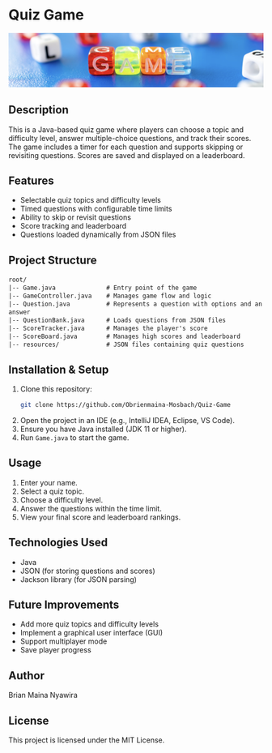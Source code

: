 # Quiz Game

![Quiz Game](src/assets/Images/Game.png)

## Description
This is a Java-based quiz game where players can choose a topic and difficulty level, answer multiple-choice questions, and track their scores. The game includes a timer for each question and supports skipping or revisiting questions. Scores are saved and displayed on a leaderboard.

## Features
- Selectable quiz topics and difficulty levels
- Timed questions with configurable time limits
- Ability to skip or revisit questions
- Score tracking and leaderboard
- Questions loaded dynamically from JSON files

## Project Structure
```
root/
|-- Game.java              # Entry point of the game
|-- GameController.java    # Manages game flow and logic
|-- Question.java          # Represents a question with options and an answer
|-- QuestionBank.java      # Loads questions from JSON files
|-- ScoreTracker.java      # Manages the player's score
|-- ScoreBoard.java        # Manages high scores and leaderboard
|-- resources/             # JSON files containing quiz questions
```

## Installation & Setup
1. Clone this repository:
   ```sh
   git clone https://github.com/Obrienmaina-Mosbach/Quiz-Game
   ```
2. Open the project in an IDE (e.g., IntelliJ IDEA, Eclipse, VS Code).
3. Ensure you have Java installed (JDK 11 or higher).
4. Run `Game.java` to start the game.

## Usage
1. Enter your name.
2. Select a quiz topic.
3. Choose a difficulty level.
4. Answer the questions within the time limit.
5. View your final score and leaderboard rankings.

## Technologies Used
- Java
- JSON (for storing questions and scores)
- Jackson library (for JSON parsing)

## Future Improvements
- Add more quiz topics and difficulty levels
- Implement a graphical user interface (GUI)
- Support multiplayer mode
- Save player progress

## Author
Brian Maina Nyawira

## License
This project is licensed under the MIT License.


